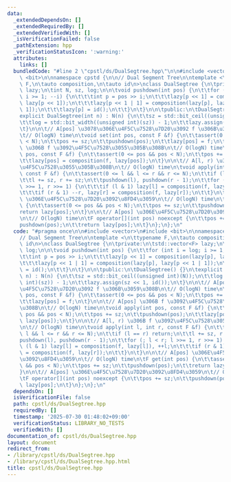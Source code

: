 ```yaml
---
data:
  _extendedDependsOn: []
  _extendedRequiredBy: []
  _extendedVerifiedWith: []
  _isVerificationFailed: false
  _pathExtension: hpp
  _verificationStatusIcon: ':warning:'
  attributes:
    links: []
  bundledCode: "#line 2 \"cpstl/ds/DualSegtree.hpp\"\n\n#include <vector>\n#include\
    \ <bit>\n\nnamespace cpstd {\n\n// Dual Segment Tree\n\ntemplate <\n\ttypename\
    \ F,\n\tauto composition,\n\tauto id\n>\nclass DualSegtree {\n\tprivate:\n\tstd::vector<F>\
    \ lazy;\n\tint N, sz, log;\n\n\tvoid pushdown(int pos) {\n\t\tfor (int i = log;\
    \ i >= 1; --i) {\n\t\t\tint p = pos >> i;\n\t\t\tlazy[p << 1] = composition(lazy[p],\
    \ lazy[p << 1]);\n\t\t\tlazy[p << 1 | 1] = composition(lazy[p], lazy[p << 1 |\
    \ 1]);\n\t\t\tlazy[p] = id();\n\t\t}\n\t}\n\n\tpublic:\n\tDualSegtree() {}\n\t\
    explicit DualSegtree(int n) : N(n) {\n\t\tsz = std::bit_ceil((unsigned int)(N));\n\
    \t\tlog = std::bit_width((unsigned int)(sz)) - 1;\n\t\tlazy.assign(sz << 1, id());\n\
    \t}\n\n\t// A[pos] \u3078\u306E\u4F5C\u7528\u7D20\u3092 f \u306B\u3059\u308B\n\
    \t// O(logN) time\n\tvoid set(int pos, const F &f) {\n\t\tassert(0 <= pos && pos\
    \ < N);\n\t\tpos += sz;\n\t\tpushdown(pos);\n\t\tlazy[pos] = f;\n\t}\n\n\t// A[pos]\
    \ \u306B f \u3092\u4F5C\u7528\u3055\u305B\u308B\n\t// O(logN) time\n\tvoid apply(int\
    \ pos, const F &f) {\n\t\tassert(0 <= pos && pos < N);\n\t\tpos += sz;\n\t\tpushdown(pos);\n\
    \t\tlazy[pos] = composition(f, lazy[pos]);\n\t}\n\n\t// A[l, r) \u306B f \u3092\
    \u4F5C\u7528\u3055\u305B\u308B\n\t// O(logN) time\n\tvoid apply(int l, int r,\
    \ const F &f) {\n\t\tassert(0 <= l && l <= r && r <= N);\n\t\tif (l == r) return;\n\
    \t\tl += sz, r += sz;\n\t\tpushdown(l), pushdown(r - 1);\n\t\tfor (; l < r; l\
    \ >>= 1, r >>= 1) {\n\t\t\tif (l & 1) lazy[l] = composition(f, lazy[l]), ++l;\n\
    \t\t\tif (r & 1) --r, lazy[r] = composition(f, lazy[r]);\n\t\t}\n\t}\n\n\t// A[pos]\
    \ \u306E\u4F5C\u7528\u7D20\u3092\u8FD4\u3059\n\t// O(logN) time\n\tF get(int pos)\
    \ {\n\t\tassert(0 <= pos && pos < N);\n\t\tpos += sz;\n\t\tpushdown(pos);\n\t\t\
    return lazy[pos];\n\t}\n\n\t// A[pos] \u306E\u4F5C\u7528\u7D20\u3092\u8FD4\u3059\
    \n\t// O(logN) time\n\tF operator[](int pos) noexcept {\n\t\tpos += sz;\n\t\t\
    pushdown(pos);\n\t\treturn lazy[pos];\n\t}\n};\n};\n"
  code: "#pragma once\n\n#include <vector>\n#include <bit>\n\nnamespace cpstd {\n\n\
    // Dual Segment Tree\n\ntemplate <\n\ttypename F,\n\tauto composition,\n\tauto\
    \ id\n>\nclass DualSegtree {\n\tprivate:\n\tstd::vector<F> lazy;\n\tint N, sz,\
    \ log;\n\n\tvoid pushdown(int pos) {\n\t\tfor (int i = log; i >= 1; --i) {\n\t\
    \t\tint p = pos >> i;\n\t\t\tlazy[p << 1] = composition(lazy[p], lazy[p << 1]);\n\
    \t\t\tlazy[p << 1 | 1] = composition(lazy[p], lazy[p << 1 | 1]);\n\t\t\tlazy[p]\
    \ = id();\n\t\t}\n\t}\n\n\tpublic:\n\tDualSegtree() {}\n\texplicit DualSegtree(int\
    \ n) : N(n) {\n\t\tsz = std::bit_ceil((unsigned int)(N));\n\t\tlog = std::bit_width((unsigned\
    \ int)(sz)) - 1;\n\t\tlazy.assign(sz << 1, id());\n\t}\n\n\t// A[pos] \u3078\u306E\
    \u4F5C\u7528\u7D20\u3092 f \u306B\u3059\u308B\n\t// O(logN) time\n\tvoid set(int\
    \ pos, const F &f) {\n\t\tassert(0 <= pos && pos < N);\n\t\tpos += sz;\n\t\tpushdown(pos);\n\
    \t\tlazy[pos] = f;\n\t}\n\n\t// A[pos] \u306B f \u3092\u4F5C\u7528\u3055\u305B\
    \u308B\n\t// O(logN) time\n\tvoid apply(int pos, const F &f) {\n\t\tassert(0 <=\
    \ pos && pos < N);\n\t\tpos += sz;\n\t\tpushdown(pos);\n\t\tlazy[pos] = composition(f,\
    \ lazy[pos]);\n\t}\n\n\t// A[l, r) \u306B f \u3092\u4F5C\u7528\u3055\u305B\u308B\
    \n\t// O(logN) time\n\tvoid apply(int l, int r, const F &f) {\n\t\tassert(0 <=\
    \ l && l <= r && r <= N);\n\t\tif (l == r) return;\n\t\tl += sz, r += sz;\n\t\t\
    pushdown(l), pushdown(r - 1);\n\t\tfor (; l < r; l >>= 1, r >>= 1) {\n\t\t\tif\
    \ (l & 1) lazy[l] = composition(f, lazy[l]), ++l;\n\t\t\tif (r & 1) --r, lazy[r]\
    \ = composition(f, lazy[r]);\n\t\t}\n\t}\n\n\t// A[pos] \u306E\u4F5C\u7528\u7D20\
    \u3092\u8FD4\u3059\n\t// O(logN) time\n\tF get(int pos) {\n\t\tassert(0 <= pos\
    \ && pos < N);\n\t\tpos += sz;\n\t\tpushdown(pos);\n\t\treturn lazy[pos];\n\t\
    }\n\n\t// A[pos] \u306E\u4F5C\u7528\u7D20\u3092\u8FD4\u3059\n\t// O(logN) time\n\
    \tF operator[](int pos) noexcept {\n\t\tpos += sz;\n\t\tpushdown(pos);\n\t\treturn\
    \ lazy[pos];\n\t}\n};\n};\n"
  dependsOn: []
  isVerificationFile: false
  path: cpstl/ds/DualSegtree.hpp
  requiredBy: []
  timestamp: '2025-07-30 01:48:02+09:00'
  verificationStatus: LIBRARY_NO_TESTS
  verifiedWith: []
documentation_of: cpstl/ds/DualSegtree.hpp
layout: document
redirect_from:
- /library/cpstl/ds/DualSegtree.hpp
- /library/cpstl/ds/DualSegtree.hpp.html
title: cpstl/ds/DualSegtree.hpp
---
```

